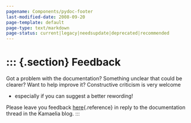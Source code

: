 ```yaml
---
pagename: Components/pydoc-footer
last-modified-date: 2008-09-20
page-template: default
page-type: text/markdown
page-status: current|legacy|needsupdate|deprecated|recommended
---
```

::: {.section}
Feedback
========

Got a problem with the documentation? Something unclear that could be
clearer? Want to help improve it? Constructive criticism is very welcome
- especially if you can suggest a better rewording!

Please leave you feedback
[here](../../../cgi-bin/blog/blog.cgi?rm=viewpost&nodeid=1142023701){.reference}
in reply to the documentation thread in the Kamaelia blog.
:::
